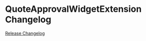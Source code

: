 # QuoteApprovalWidgetExtension Changelog

[Release Changelog](https://github.com/spryker-shop/quote-approval-widget-extension/releases)
